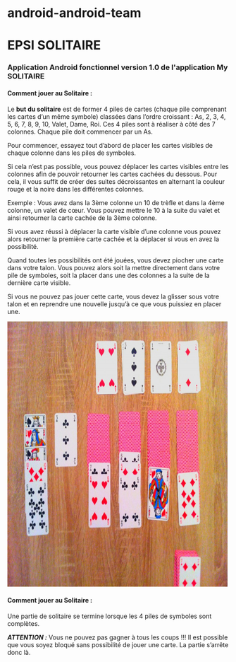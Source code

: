 # android-android-team
<h1>EPSI SOLITAIRE</h1>
<h3>Application Android fonctionnel version 1.0 de l'application My SOLITAIRE</h3>
<h4>Comment jouer au Solitaire :</h4>
<p>Le <strong>but du solitaire</strong> est de former 4 piles de cartes (chaque pile comprenant les cartes d’un même symbole) classées dans l’ordre croissant : As, 2, 3, 4, 5, 6, 7, 8, 9, 10, Valet, Dame, Roi. Ces 4 piles sont à réaliser à côté des 7 colonnes. Chaque pile doit commencer par un As.
   
   Pour commencer, essayez tout d’abord de placer les cartes visibles de chaque colonne dans les piles de symboles.
   
   Si cela n’est pas possible, vous pouvez déplacer les cartes visibles entre les colonnes afin de pouvoir retourner les cartes cachées du dessous. Pour cela, il vous suffit de créer des suites décroissantes en alternant la couleur rouge et la noire dans les différentes colonnes.
   
   Exemple : Vous avez dans la 3ème colonne un 10 de trèfle et dans la 4ème colonne, un valet de cœur. Vous pouvez mettre le 10 à la suite du valet et ainsi retourner la carte cachée de la 3ème colonne.
   
   Si vous avez réussi à déplacer la carte visible d’une colonne vous pouvez alors retourner la première carte cachée et la déplacer si vous en avez la possibilité.
   
   Quand toutes les possibilités ont été jouées, vous devez piocher une carte dans votre talon. Vous pouvez alors soit la mettre directement dans votre pile de symboles, soit la placer dans une des colonnes a la suite de la dernière carte visible.
   
   Si vous ne pouvez pas jouer cette carte, vous devez la glisser sous votre talon et en reprendre une nouvelle jusqu’à ce que vous puissiez en placer une.</p>
   <img src="/app/src/main/res/drawable/solitaire.jpg" alt="Solitaire image" width="500" height="600">
   <h4>Comment jouer au Solitaire :</h4>
    <p>Une partie de solitaire se termine lorsque les 4 piles de symboles sont complètes.</p>
    <p><em><strong>ATTENTION :</strong></em> Vous ne pouvez pas gagner à tous les coups !!! Il est possible que vous soyez bloqué sans possibilité de jouer une carte. La partie s’arrête donc là.</p>
